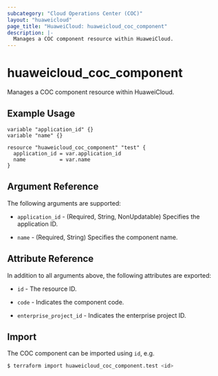 ```yaml
---
subcategory: "Cloud Operations Center (COC)"
layout: "huaweicloud"
page_title: "HuaweiCloud: huaweicloud_coc_component"
description: |-
  Manages a COC component resource within HuaweiCloud.
---
```


# huaweicloud_coc_component

Manages a COC component resource within HuaweiCloud.

## Example Usage

```hcl
variable "application_id" {}
variable "name" {}

resource "huaweicloud_coc_component" "test" {
  application_id = var.application_id
  name           = var.name
}
```

## Argument Reference

The following arguments are supported:

* `application_id` - (Required, String, NonUpdatable) Specifies the application ID.

* `name` - (Required, String) Specifies the component name.

## Attribute Reference

In addition to all arguments above, the following attributes are exported:

* `id` - The resource ID.

* `code` - Indicates the component code.

* `enterprise_project_id` - Indicates the enterprise project ID.

## Import

The COC component can be imported using `id`, e.g.

```bash
$ terraform import huaweicloud_coc_component.test <id>
```
